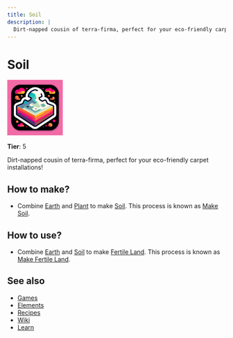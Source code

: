 ```yaml
---
title: Soil
description: |
  Dirt-napped cousin of terra-firma, perfect for your eco-friendly carpet installations!
---
```

# Soil

![](../images/item.soil.png)

**Tier**: 5

Dirt-napped cousin of terra-firma, perfect for your eco-friendly carpet installations!

## How to make?

* Combine [Earth](/wiki/elements/earth) and [Plant](/wiki/elements/plant) to make [Soil](/wiki/elements/soil). This process is known as [Make Soil](/wiki/recipes/make-soil).

## How to use?

* Combine [Earth](/wiki/elements/earth) and [Soil](/wiki/elements/soil) to make [Fertile Land](/wiki/elements/fertile-land). This process is known as [Make Fertile Land](/wiki/recipes/make-fertile-land).

## See also

* [Games](/wiki/games)
* [Elements](/wiki/elements)
* [Recipes](/wiki/recipes)
* [Wiki](/wiki/index)
* [Learn](/learn/index)